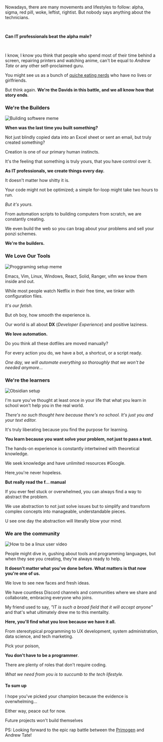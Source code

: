 Nowadays, there are many movements and lifestyles to follow: alpha, sigma, red pill, woke, leftist, rightist. But nobody says anything about the technicians.

<br>


**Can IT professionals beat the alpha male?**

<br>

I know, I know you think that people who spend most of their time behind a screen, repairing printers and watching anime, can't be equal to *Andrew Tate* or any other self-proclaimed guru.

You might see us as a bunch of [quiche  eating  nerds](https://www.youtube.com/watch?v=_594mPXoHMI) who have no lives or girlfriends.

But think again. **We're the Davids in this battle, and we all know how that story ends**.

### We're the Builders

![Building softwere meme](/blog_imgs/sucumb_to_tech/unsucesfullbuild.webp)

**When was the last time you built something?**

Not just blindly copied data into an Excel sheet or sent an email, but truly created something?

Creation is one of our primary human instincts.

It's the feeling that something is truly yours, that you have control over it.

**As IT professionals, we create things every day.**

It doesn't matter how shitty it is.

Your code might not be optimized; a simple for-loop might take two hours to run.

*But it's yours.*

From automation scripts to building computers from scratch, we are constantly creating.

We even build the web so you can brag about your problems and sell your  ponzi schemes.

**We're the builders.**

### We Love Our Tools

![Proggraming setup meme](/blog_imgs/sucumb_to_tech/setupjoke.png)

Emacs, Vim, Linux, Windows, React, Solid, Ranger, vifm we know them inside and out.

While most people watch Netflix in their free time, we tinker with configuration files.

*It's our fetish.*

But oh boy, how smooth the experience is.

Our world is all about **DX** (*Developer Experience*) and positive laziness. 

**We love automation.**

Do you think all these dotfiles are moved manually?

For every action you do, we have a bot, a shortcut, or a script ready.

*One day, we will automate everything so thoroughly that we won't be needed anymore...*

### We're the learners 

![Obsidian setup](/blog_imgs/sucumb_to_tech/obsidian_setup.jpeg)

I'm sure you've thought at least once in your life that what you learn in school won't help you in the real world.

*There's no such thought here because there's no school. It's just you and your text editor.*

It's truly liberating because you find the purpose for learning.

**You learn because you want solve your problem, not just to pass a test.**

The hands-on experience is constantly intertwined with theoretical knowledge.

We seek knowledge and have unlimited resources #Google. 

Here,you're never hopeless.

**But really read the f... manual**

If you ever feel stuck or overwhelmed, you can always find a way to abstract the problem.

We use abstraction to not just solve issues but to simplify and transform complex concepts into manageable, understandable pieces.

U see one day the abstraction will literally blow your mind.

### We are the community

![How to be a linux user video](/blog_imgs/sucumb_to_tech/how_to_fit.jpg)

People might dive in, gushing about tools and programming languages, but when they see you creating, they're always ready to help.

**It doesn't matter what you've done before. What matters is that now you're one of us.**

We love to see new faces and fresh ideas.

We have countless Discord channels and communities where we share and collaborate, embracing everyone who joins.

My friend  used to say, *"IT is such a broad field that it will accept anyone"* and that's what ultimately drew me to this mentality.

**Here, you'll find what you love because we have it all.**

From stereotypical programming to UX development, system administration, data science, and tech marketing.

Pick your poison,

**You don't have to be a programmer**.

There are plenty of roles that don't require coding.

*What we need from you is to succumb  to the tech lifestyle.*


#### To sum up 
I hope you've picked your champion  because the evidence is overwhelming...

Either way, peace out for now.

Future projects won't build themselves

PS:
Looking forward to the epic rap battle between the [Primogen](https://www.youtube.com/@ThePrimeTimeagen/featured) and Andrew Tate!


